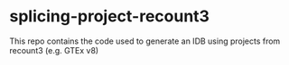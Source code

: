# splicing-project-recount3
This repo contains the code used to generate an IDB using projects from recount3 (e.g. GTEx v8)

